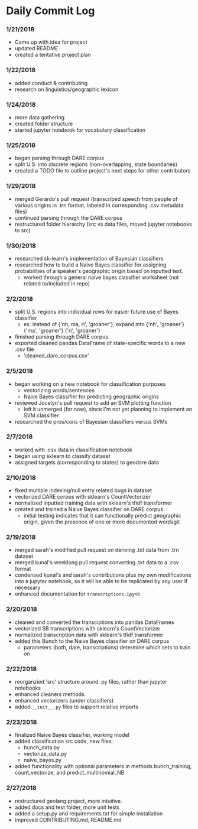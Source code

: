 # Daily Commit Log

### 1/21/2018
- Came up with idea for project
- updated README
- created a tentative project plan

### 1/22/2018
- added conduct & contributing
- research on linguistics/geographic lexicon

### 1/24/2018
- more data gathering
- created folder structure
- started jupyter notebook for vocabulary classification

### 1/25/2018
- began parsing through DARE corpus
- split U.S. into discrete regions (non-overlapping, state boundaries)
- created a TODO file to outline project's next steps for other contributors

### 1/29/2018
- merged Gerardo's pull request (transcribed speech from people of various origins in .trn format, labeled in corresponding .csv metadata files)
- continued parsing through the DARE corpus
- restructured folder hierarchy (src vs data files, moved jupyter notebooks to src)

### 1/30/2018
- researched sk-learn's implementation of Bayesian classifiers
- researched how to build a Naive Bayes classifier for assigning probabilities of a speaker's geographic origin based on inputted text.
  - worked through a general naive bayes classifier worksheet (not related to/included in repo)

### 2/2/2018
- split U.S. regions into individual rows for easier future use of Bayes classifier
  - ex. instead of {'nh, ma, ri', 'groaner'}, expand into
  {'nh', 'groaner'}
  {'ma', 'groaner'}
  {'ri', 'groaner'}
- finished parsing through DARE corpus
- exported cleaned pandas DataFrame of state-specific words to a new .csv file
  - 'cleaned_dare_corpus.csv'

### 2/5/2018
- began working on a new notebook for classification purposes
  - vectorizing words/sentences
  - Naive Bayes classifier for predicting geographic origins
- reviewed Jocelyn's pull request to add an SVM plotting function
  - left it unmerged (for now), since I'm not yet planning to implement an SVM classifier
- researched the pros/cons of Bayesian classifiers versus SVMs

### 2/7/2018
- worked with .csv data in classification notebook
- began using sklearn to classify dataset
- assigned targets (corresponding to states) to geodare data

### 2/10/2018
- fixed multiple indexing/null entry related bugs in dataset
- vectorized DARE corpus with sklearn's CountVectorizer
- normalized inputted training data with sklearn's tfidf transformer
- created and trained a Naive Bayes classifier on DARE corpus
  - initial testing indicates that it can functionally predict geographic origin,
  given the presence of one or more documented wordsgit

### 2/19/2018
- merged sarah's modified pull request on deriving .txt data from .trn dataset
- merged kunal's weeklong pull request converting .txt data to a .csv format
- condensed kunal's and sarah's contributions plus my own modifications into a
jupyter notebook, so it will be able to be replicated by any user if necessary
- enhanced documentation for `transcriptions.ipynb`

### 2/20/2018
- cleaned and converted the transciptions into pandas DataFrames
- vectorized SB transcriptions with sklearn's CountVectorizer
- normalized transcription data with sklearn's tfidf transformer
- added this Bunch to the Naive Bayes classifier on DARE corpus
  - parameters (both, dare, transcriptions) determine which sets to train on

### 2/22/2018
- reorganzied 'src' structure around .py files, rather than jupyter notebooks
- enhanced cleaners methods
- enhanced vectorizers (under classifiers)
- added `__init__.py` files to support relative imports

### 2/23/2018
- finalized Naive Bayes classifier, working model
- added classification src code, new files:
  - bunch_data.py
  - vectorize_data.py
  - naive_bayes.py
- added functionality with optional parameters in methods bunch_training,
  count_vectorize, and predict_multinomial_NB

### 2/27/2018
- restructured geolang project, more intuitive.
- added docs and test folder, more unit tests
- added a setup.py and requirements.txt for simple installation
- improved CONTRIBUTING.md, README.md
